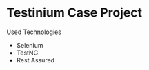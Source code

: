 # Testinium Case Project

 Used Technologies

<ul>
<li> Selenium </li>
<li> TestNG </li>
<li> Rest Assured </li>
</ul>
